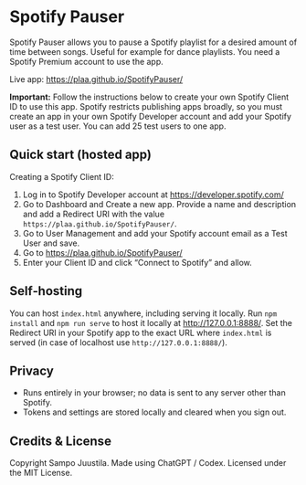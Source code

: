 # Spotify Pauser

Spotify Pauser allows you to pause a Spotify playlist for a desired amount of time between songs. Useful for example for dance playlists. You need a Spotify Premium account to use the app.

Live app: https://plaa.github.io/SpotifyPauser/

**Important:** Follow the instructions below to create your own Spotify Client ID to use this app. Spotify restricts publishing apps broadly, so you must create an app in your own Spotify Developer account and add your Spotify user as a test user. You can add 25 test users to one app.

## Quick start (hosted app)

Creating a Spotify Client ID:

1. Log in to Spotify Developer account at https://developer.spotify.com/
2. Go to Dashboard and Create a new app. Provide a name and description and add a Redirect URI with the value `https://plaa.github.io/SpotifyPauser/`.
3. Go to User Management and add your Spotify account email as a Test User and save.
4. Go to https://plaa.github.io/SpotifyPauser/
5. Enter your Client ID and click “Connect to Spotify” and allow.

## Self‑hosting

You can host `index.html` anywhere, including serving it locally. Run `npm install` and `npm run serve` to host it locally at http://127.0.0.1:8888/. Set the Redirect URI in your Spotify app to the exact URL where `index.html` is served (in case of localhost use `http://127.0.0.1:8888/`).

## Privacy

- Runs entirely in your browser; no data is sent to any server other than Spotify.
- Tokens and settings are stored locally and cleared when you sign out.

## Credits & License

Copyright Sampo Juustila. Made using ChatGPT / Codex. Licensed under the MIT License.
